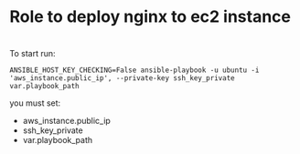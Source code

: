 # Role to deploy nginx to ec2 instance
#

To start run:

`ANSIBLE_HOST_KEY_CHECKING=False ansible-playbook -u ubuntu -i 'aws_instance.public_ip', --private-key ssh_key_private var.playbook_path`

you must set:
* aws_instance.public_ip
* ssh_key_private
* var.playbook_path
